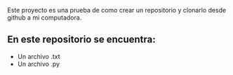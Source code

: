 Este proyecto es una prueba de como crear un repositorio y clonarlo desde github a mi computadora.

## En este repositorio se encuentra:
* Un archivo .txt
* Un archivo .py
